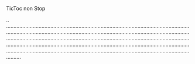 TicToc non Stop

..
......................................................................................................................................................................................................................................................................................................................................................................................................................................................................................................................................................................................................................................................